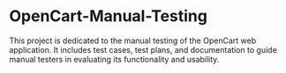 # OpenCart-Manual-Testing
This project is dedicated to the manual testing of the OpenCart web application. It includes test cases, test plans, and documentation to guide manual testers in evaluating its functionality and usability.
